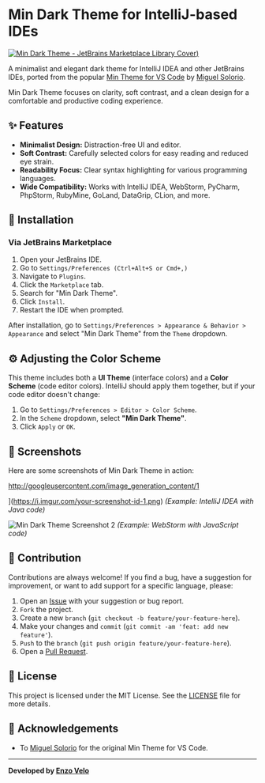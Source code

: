 # Min Dark Theme for IntelliJ-based IDEs

[![Min Dark Theme - JetBrains Marketplace Library Cover]())](https://plugins.jetbrains.com/plugin/28805-min-dark-theme/)

A minimalist and elegant dark theme for IntelliJ IDEA and other JetBrains IDEs, ported from the popular [Min Theme for VS Code](https://github.com/miguelsolorio/min-theme) by [Miguel Solorio](https://github.com/miguelsolorio).

Min Dark Theme focuses on clarity, soft contrast, and a clean design for a comfortable and productive coding experience.

## ✨ Features

* **Minimalist Design:** Distraction-free UI and editor.
* **Soft Contrast:** Carefully selected colors for easy reading and reduced eye strain.
* **Readability Focus:** Clear syntax highlighting for various programming languages.
* **Wide Compatibility:** Works with IntelliJ IDEA, WebStorm, PyCharm, PhpStorm, RubyMine, GoLand, DataGrip, CLion, and more.

## 🚀 Installation

### Via JetBrains Marketplace

1.  Open your JetBrains IDE.
2.  Go to `Settings/Preferences (Ctrl+Alt+S or Cmd+,)`
3.  Navigate to `Plugins`.
4.  Click the `Marketplace` tab.
5.  Search for "Min Dark Theme".
6.  Click `Install`.
7.  Restart the IDE when prompted.

After installation, go to `Settings/Preferences > Appearance & Behavior > Appearance` and select "Min Dark Theme" from the `Theme` dropdown.

## ⚙️ Adjusting the Color Scheme

This theme includes both a **UI Theme** (interface colors) and a **Color Scheme** (code editor colors). IntelliJ should apply them together, but if your code editor doesn't change:

1.  Go to `Settings/Preferences > Editor > Color Scheme`.
2.  In the `Scheme` dropdown, select **"Min Dark Theme"**.
3.  Click `Apply` or `OK`.

## 📸 Screenshots

Here are some screenshots of Min Dark Theme in action:

http://googleusercontent.com/image_generation_content/1

](https://i.imgur.com/your-screenshot-id-1.png)
*(Example: IntelliJ IDEA with Java code)*

![Min Dark Theme Screenshot 2](https://i.imgur.com/your-screenshot-id-2.png)
*(Example: WebStorm with JavaScript code)*

## 🤝 Contribution

Contributions are always welcome! If you find a bug, have a suggestion for improvement, or want to add support for a specific language, please:

1.  Open an [Issue](https://github.com/Zo-arch/Min-Theme-Intellij/issues) with your suggestion or bug report.
2.  `Fork` the project.
3.  Create a new `branch` (`git checkout -b feature/your-feature-here`).
4.  Make your changes and `commit` (`git commit -am 'feat: add new feature'`).
5.  `Push` to the `branch` (`git push origin feature/your-feature-here`).
6.  Open a [Pull Request](https://github.com/Zo-arch/Min-Theme-Intellij/pulls).

## 📄 License

This project is licensed under the MIT License. See the [LICENSE](LICENSE) file for more details.

## 🙏 Acknowledgements

* To [Miguel Solorio](https://github.com/miguelsolorio) for the original Min Theme for VS Code.

---

**Developed by [Enzo Velo](https://github.com/Zo-arch)**